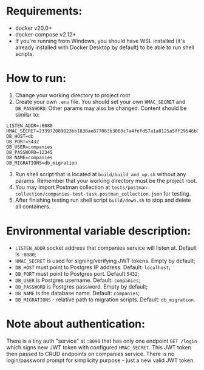 # Requirements:
- docker v20.0+
- docker-compose v2.12+
- If you're running from Windows, you should have WSL installed (it's already installed with Docker Desktop by default) to be able to run shell scripts.

# How to run:
1) Change your working directory to project root
2) Create your own `.env` file. You should set your own `HMAC_SECRET` and `DB_PASSWORD`. Other params may also be changed. Content should be similar to:
```dotenv
LISTEN_ADDR=:8080
HMAC_SECRET=233972089023bb1838ae877063b3080c7a4fefd57a1a8125a5ff29546b0ea1f1
DB_HOST=db
DB_PORT=5432
DB_USER=companies
DB_PASSWORD=12345
DB_NAME=companies
DB_MIGRATIONS=db_migration
```
3) Run shell script that is located at `build/build_and_up.sh` without any params. Remember that your working directory must be the project root.
4) You may import Postman collection at `tests/postman-collection/companies-test-task.postman_collection.json` for testing.
5) After finishing testing run shell script `build/down.sh` to stop and delete all containers.

# Environmental variable description:
- `LISTEN_ADDR` socket address that companies service will listen at. Default is `:8080`;
- `HMAC_SECRET` is used for signing/verifying JWT tokens. Empty by default;
- `DB_HOST` must point to Postgres IP address. Default: `localhost`;
- `DB_PORT` must point to Postgres port. Default:`5432`;
- `DB_USER` is Postgres username. Default: `companies`;
- `DB_PASSWORD` is Postgres password. Empty by default;
- `DB_NAME` is the database name. Default: `companies`;
- `DB_MIGRATIONS` - relative path to migration scripts. Default: `db_migration`.

# Note about authentication:
There is a tiny auth "service" at `:8090` that has only one endpoint `GET /login` which signs new JWT token with configured `HMAC_SECRET`. This JWT token then passed to CRUD endpoints on companies service. There is no login/password prompt for simplicity purpose - just a new valid JWT token.